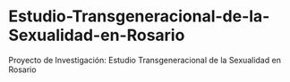 # Estudio-Transgeneracional-de-la-Sexualidad-en-Rosario
Proyecto de Investigación: Estudio Transgeneracional de la Sexualidad en Rosario
